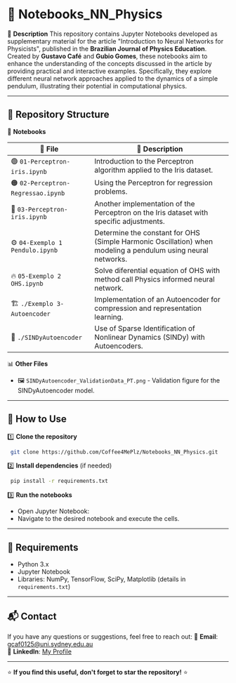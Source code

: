 # 🧠 Notebooks_NN_Physics

📌 **Description**
This repository contains Jupyter Notebooks developed as supplementary material for the article "Introduction to Neural Networks for Physicists", published in the **Brazilian Journal of Physics Education**. Created by **Gustavo Café** and **Gubio Gomes**, these notebooks aim to enhance the understanding of the concepts discussed in the article by providing practical and interactive examples. Specifically, they explore different neural network approaches applied to the dynamics of a simple pendulum, illustrating their potential in computational physics.

---

## 📂 Repository Structure

📁 **Notebooks**

| 📌 File | 📖 Description |
|-----------|-------------|
| 🟢 `01-Perceptron-iris.ipynb` | Introduction to the Perceptron algorithm applied to the Iris dataset. |
| 🟠 `02-Perceptron-Regressao.ipynb` | Using the Perceptron for regression problems. |
| 🔵 `03-Perceptron-iris.ipynb` | Another implementation of the Perceptron on the Iris dataset with specific adjustments. |
| ⚙️ `04-Exemplo 1 Pendulo.ipynb` | Determine the constant for OHS (Simple Harmonic Oscillation) when modeling a pendulum using neural networks.|
| 🔥 `05-Exemplo 2 OHS.ipynb` | Solve diferential equation of OHS with method call Physics informed neural network. |
| 🏗️ `./Exemplo 3-Autoencoder` | Implementation of an Autoencoder for compression and representation learning. |
| 🤖 `./SINDyAutoencoder` | Use of Sparse Identification of Nonlinear Dynamics (SINDy) with Autoencoders. |

📊 **Other Files**
- 🖼️ `SINDyAutoencoder_ValidationData_PT.png` - Validation figure for the SINDyAutoencoder model.

---

## 🚀 How to Use

1️⃣ **Clone the repository**
```bash
 git clone https://github.com/Coffee4MePlz/Notebooks_NN_Physics.git
```

2️⃣ **Install dependencies** (if needed)
```bash
 pip install -r requirements.txt
```

3️⃣ **Run the notebooks**
- Open Jupyter Notebook:
- Navigate to the desired notebook and execute the cells.

---

## 🔧 Requirements
- Python 3.x
- Jupyter Notebook
- Libraries: NumPy, TensorFlow, SciPy, Matplotlib (details in `requirements.txt`)

---

## 📬 Contact
If you have any questions or suggestions, feel free to reach out:
📧 **Email**: [gcaf0125@uni.sydney.edu.au](mailto:gcaf0125@uni.sydney.edu.au)  
🔗 **LinkedIn**: [My Profile]([https://linkedin.com](https://www.linkedin.com/in/gustavo-caf%C3%A9-de-miranda-08188b190/))

---

⭐ **If you find this useful, don't forget to star the repository!** ⭐
